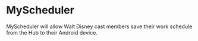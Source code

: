 MyScheduler
===========

MyScheduler will allow Walt Disney cast members save their work schedule from the Hub to their Android device.

